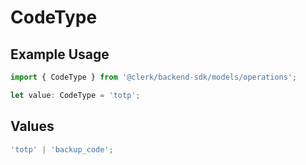 # CodeType

## Example Usage

```typescript
import { CodeType } from '@clerk/backend-sdk/models/operations';

let value: CodeType = 'totp';
```

## Values

```typescript
'totp' | 'backup_code';
```
